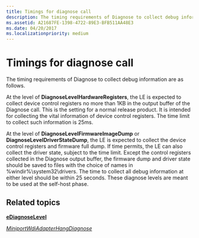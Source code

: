 ```yaml
---
title: Timings for diagnose call
description: The timing requirements of Diagnose to collect debug information are as follows.
ms.assetid: A21687FE-1398-4722-89E3-BFB511AA48E3
ms.date: 04/20/2017
ms.localizationpriority: medium
---
```


# Timings for diagnose call


The timing requirements of Diagnose to collect debug information are as follows.

At the level of **DiagnoseLevelHardwareRegisters**, the LE is expected to collect device control registers no more than 1KB in the output buffer of the Diagnose call. This is the setting for a normal release product. It is intended for collecting the vital information of device control registers. The time limit to collect such information is 25ms.

At the level of **DiagnoseLevelFirmwareImageDump** or **DiagnoseLevelDriverStateDump**, the LE is expected to collect the device control registers and firmware full dump. If time permits, the LE can also collect the driver state, subject to the time limit. Except the control registers collected in the Diagnose output buffer, the firmware dump and driver state should be saved to files with the choice of names in %windir%\\system32\\drivers. The time to collect all debug information at either level should be within 25 seconds. These diagnose levels are meant to be used at the self-host phase.

## Related topics


[**eDiagnoseLevel**](https://msdn.microsoft.com/library/windows/hardware/mt297626)

[*MiniportWdiAdapterHangDiagnose*](https://msdn.microsoft.com/library/windows/hardware/mt297558)

 

 






